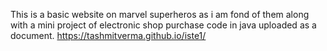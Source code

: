 This is a basic website on marvel superheros as i am fond of them along with a mini project of electronic shop purchase code in java
uploaded as a document.
https://tashmitverma.github.io/iste1/
